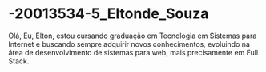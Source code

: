 # -20013534-5_Eltonde_Souza 
Olá,
Eu, Elton, estou cursando graduação em  Tecnologia em Sistemas para Internet e buscando sempre adquirir novos conhecimentos, evoluindo na área de desenvolvimento de 
sistemas para web, mais precisamente em Full Stack.
